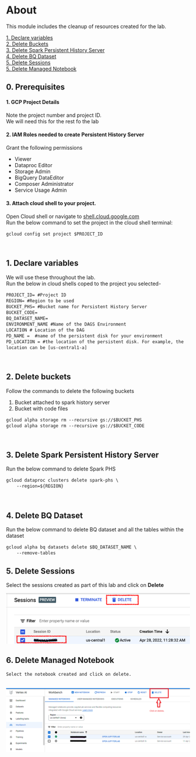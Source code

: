 # About

This module includes the cleanup of resources created for the lab.

[1. Declare variables](06-cleanup.md#1-declare-variables)<br>
[2. Delete Buckets](06-cleanup.md#2-delete-buckets)<br>
[3. Delete Spark Persistent History Server](06-cleanup.md#3-delete-spark-persistent-history-server)<br>
[4. Delete BQ Dataset](06-cleanup.md#4-delete-bq-dataset)<br>
[5. Delete Sessions](06-cleanup.md#5-delete-sessions)<br>
[5. Delete Managed Notebook](06-cleanup.md#6-delete-managed-notebook)

## 0. Prerequisites

#### 1. GCP Project Details
Note the project number and project ID. <br>
We will need this for the rest fo the lab

#### 2. IAM Roles needed to create Persistent History Server
Grant the following permissions
- Viewer
- Dataproc Editor
- Storage Admin
- BigQuery DataEditor
- Composer Administrator
- Service Usage Admin


#### 3. Attach cloud shell to your project.
Open Cloud shell or navigate to [shell.cloud.google.com](https://shell.cloud.google.com) <br>
Run the below command to set the project in the cloud shell terminal:
```
gcloud config set project $PROJECT_ID

```

<br>

## 1. Declare variables

We will use these throughout the lab. <br>
Run the below in cloud shells coped to the project you selected-

```
PROJECT_ID= #Project ID
REGION= #Region to be used
BUCKET_PHS= #Bucket name for Persistent History Server
BUCKET_CODE=
BQ_DATASET_NAME=
ENVIRONMENT_NAME #Name of the DAGS Environment
LOCATION # Location of the DAG
PD_NAME =  #name of the persistent disk for your environment
PD_LOCATION = #the location of the persistent disk. For example, the location can be [us-central1-a]

```

<br>

## 2. Delete buckets

Follow the commands to delete the following buckets
1. Bucket attached to spark history server
2. Bucket with code files

```
gcloud alpha storage rm --recursive gs://$BUCKET_PHS
gcloud alpha storage rm --recursive gs://$BUCKET_CODE
```

<br>

## 3. Delete Spark Persistent History Server

Run the below command to delete Spark PHS

```
gcloud dataproc clusters delete spark-phs \
	--region=${REGION}
```

<br>

## 4. Delete BQ Dataset

Run the below command to delete BQ dataset and all the tables within the dataset

```
gcloud alpha bq datasets delete $BQ_DATASET_NAME \
	--remove-tables
```

## 5. Delete Sessions

Select the sessions created as part of this lab and click on **Delete**
<br>

<kbd>
<img src=../images/sessions6.png />
</kbd>

<br>

## 6. Delete Managed Notebook

    Select the notebook created and click on delete.

 <br>

<kbd>
<img src=../images/sessions7.png />
</kbd>

<br>   
